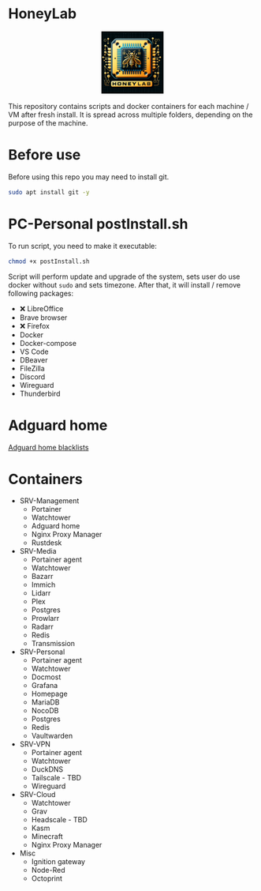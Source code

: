 # HoneyLab
<div class="intro" align="center">
    <img src="./img/logo.png" width="25%" alt="logo">
</div>

This repository contains scripts and docker containers for each machine / VM after fresh install. It is spread across multiple folders, depending on the purpose of the machine.

<!-- <div class="intro" align="center">
    <img src="./img/services.svg" width="75%" alt="services">
</div>

*[Icons](https://github.com/free-icons/free-icons) -->

# Before use
Before using this repo you may need to install git.
```bash
sudo apt install git -y
```

# PC-Personal postInstall.sh
To run script, you need to make it executable:
```bash
chmod +x postInstall.sh
```
Script will perform update and upgrade of the system, sets user do use docker without `sudo` and sets timezone. After that, it will install / remove following packages:

- ❌ LibreOffice
- Brave browser
- ❌ Firefox
- Docker
- Docker-compose
- VS Code
- DBeaver
- FileZilla
- Discord
- Wireguard
- Thunderbird

# Adguard home
[Adguard home blacklists](https://firebog.net/)

# Containers
- SRV-Management
    - Portainer
    - Watchtower
    - Adguard home
    - Nginx Proxy Manager
    - Rustdesk
- SRV-Media
    - Portainer agent
    - Watchtower
    - Bazarr
    - Immich
    - Lidarr
    - Plex
    - Postgres
    - Prowlarr
    - Radarr
    - Redis
    - Transmission
- SRV-Personal
    - Portainer agent
    - Watchtower
    - Docmost
    - Grafana
    - Homepage
    - MariaDB
    - NocoDB
    - Postgres
    - Redis
    - Vaultwarden
- SRV-VPN
    - Portainer agent
    - Watchtower
    - DuckDNS
    - Tailscale - TBD
    - Wireguard
- SRV-Cloud
    - Watchtower
    - Grav
    - Headscale - TBD
    - Kasm
    - Minecraft
    - Nginx Proxy Manager
- Misc
    - Ignition gateway
    - Node-Red
    - Octoprint